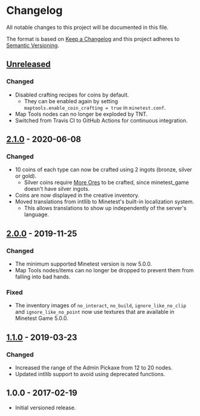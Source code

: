 # Changelog

All notable changes to this project will be documented in this file.

The format is based on [Keep a Changelog](http://keepachangelog.com/en/1.0.0/)
and this project adheres to [Semantic Versioning](http://semver.org/spec/v2.0.0.html).

## [Unreleased]

### Changed

- Disabled crafting recipes for coins by default.
  - They can be enabled again by setting `maptools.enable_coin_crafting = true`
    in `minetest.conf`.
- Map Tools nodes can no longer be exploded by TNT.
- Switched from Travis CI to GitHub Actions for continuous integration.

## [2.1.0] - 2020-06-08

### Changed

- 10 coins of each type can now be crafted using 2 ingots (bronze, silver or gold).
  - Silver coins require [More Ores](https://github.com/minetest-mods/moreores)
    to be crafted, since minetest_game doesn't have silver ingots.
- Coins are now displayed in the creative inventory.
- Moved translations from intllib to Minetest's built-in localization system.
  - This allows translations to show up independently of the server's language.

## [2.0.0] - 2019-11-25

### Changed

- The minimum supported Minetest version is now 5.0.0.
- Map Tools nodes/items can no longer be dropped to prevent them from falling
  into bad hands.

### Fixed

- The inventory images of `no_interact`, `no_build`, `ignore_like_no_clip`
  and `ignore_like_no_point` now use textures that are available in
  Minetest Game 5.0.0.

## [1.1.0] - 2019-03-23

### Changed

- Increased the range of the Admin Pickaxe from 12 to 20 nodes.
- Updated intllib support to avoid using deprecated functions.

## 1.0.0 - 2017-02-19

- Initial versioned release.

[Unreleased]: https://github.com/minetest-mods/maptools/compare/v2.1.0...HEAD
[2.1.0]: https://github.com/minetest-mods/maptools/compare/v2.0.0...v2.1.0
[2.0.0]: https://github.com/minetest-mods/maptools/compare/v1.1.0...v2.0.0
[1.1.0]: https://github.com/minetest-mods/maptools/compare/v1.0.0...v1.1.0
